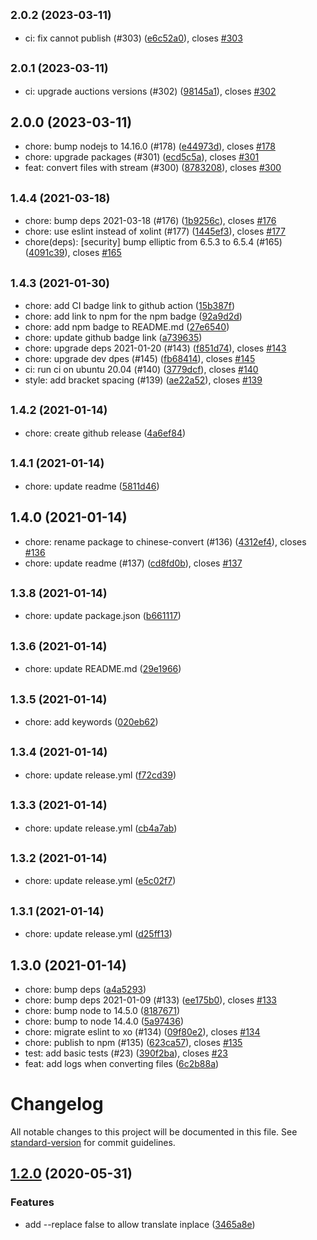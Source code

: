 ## <small>2.0.2 (2023-03-11)</small>

* ci: fix cannot publish (#303) ([e6c52a0](https://github.com/thwonghin/chinese-convert/commit/e6c52a0)), closes [#303](https://github.com/thwonghin/chinese-convert/issues/303)



## <small>2.0.1 (2023-03-11)</small>

* ci: upgrade auctions versions (#302) ([98145a1](https://github.com/thwonghin/chinese-convert/commit/98145a1)), closes [#302](https://github.com/thwonghin/chinese-convert/issues/302)



## 2.0.0 (2023-03-11)

* chore: bump nodejs to 14.16.0 (#178) ([e44973d](https://github.com/thwonghin/chinese-convert/commit/e44973d)), closes [#178](https://github.com/thwonghin/chinese-convert/issues/178)
* chore: upgrade packages (#301) ([ecd5c5a](https://github.com/thwonghin/chinese-convert/commit/ecd5c5a)), closes [#301](https://github.com/thwonghin/chinese-convert/issues/301)
* feat: convert files with stream (#300) ([8783208](https://github.com/thwonghin/chinese-convert/commit/8783208)), closes [#300](https://github.com/thwonghin/chinese-convert/issues/300)



## <small>1.4.4 (2021-03-18)</small>

* chore: bump deps 2021-03-18 (#176) ([1b9256c](https://github.com/thwonghin/chinese-convert/commit/1b9256c)), closes [#176](https://github.com/thwonghin/chinese-convert/issues/176)
* chore: use eslint instead of xolint (#177) ([1445ef3](https://github.com/thwonghin/chinese-convert/commit/1445ef3)), closes [#177](https://github.com/thwonghin/chinese-convert/issues/177)
* chore(deps): [security] bump elliptic from 6.5.3 to 6.5.4 (#165) ([4091c39](https://github.com/thwonghin/chinese-convert/commit/4091c39)), closes [#165](https://github.com/thwonghin/chinese-convert/issues/165)



## <small>1.4.3 (2021-01-30)</small>

* chore: add CI badge link to github action ([15b387f](https://github.com/thwonghin/chinese-convert/commit/15b387f))
* chore: add link to npm for the npm badge ([92a9d2d](https://github.com/thwonghin/chinese-convert/commit/92a9d2d))
* chore: add npm badge to README.md ([27e6540](https://github.com/thwonghin/chinese-convert/commit/27e6540))
* chore: update github badge link ([a739635](https://github.com/thwonghin/chinese-convert/commit/a739635))
* chore: upgrade deps 2021-01-20 (#143) ([f851d74](https://github.com/thwonghin/chinese-convert/commit/f851d74)), closes [#143](https://github.com/thwonghin/chinese-convert/issues/143)
* chore: upgrade dev dpes (#145) ([fb68414](https://github.com/thwonghin/chinese-convert/commit/fb68414)), closes [#145](https://github.com/thwonghin/chinese-convert/issues/145)
* ci: run ci on ubuntu 20.04 (#140) ([3779dcf](https://github.com/thwonghin/chinese-convert/commit/3779dcf)), closes [#140](https://github.com/thwonghin/chinese-convert/issues/140)
* style: add bracket spacing (#139) ([ae22a52](https://github.com/thwonghin/chinese-convert/commit/ae22a52)), closes [#139](https://github.com/thwonghin/chinese-convert/issues/139)



## <small>1.4.2 (2021-01-14)</small>

* chore: create github release ([4a6ef84](https://github.com/thwonghin/chinese-convert/commit/4a6ef84))



## <small>1.4.1 (2021-01-14)</small>

* chore: update readme ([5811d46](https://github.com/thwonghin/chinese-convert/commit/5811d46))



## 1.4.0 (2021-01-14)

* chore: rename package to chinese-convert (#136) ([4312ef4](https://github.com/thwonghin/chinese-convert/commit/4312ef4)), closes [#136](https://github.com/thwonghin/chinese-convert/issues/136)
* chore: update readme (#137) ([cd8fd0b](https://github.com/thwonghin/chinese-convert/commit/cd8fd0b)), closes [#137](https://github.com/thwonghin/chinese-convert/issues/137)



## <small>1.3.8 (2021-01-14)</small>

* chore: update package.json ([b661117](https://github.com/thwonghin/chinese-convert/commit/b661117))



## <small>1.3.6 (2021-01-14)</small>

* chore: update README.md ([29e1966](https://github.com/thwonghin/chinese-convert/commit/29e1966))



## <small>1.3.5 (2021-01-14)</small>

* chore: add keywords ([020eb62](https://github.com/thwonghin/chinese-convert/commit/020eb62))



## <small>1.3.4 (2021-01-14)</small>

* chore: update release.yml ([f72cd39](https://github.com/thwonghin/chinese-convert/commit/f72cd39))



## <small>1.3.3 (2021-01-14)</small>

* chore: update release.yml ([cb4a7ab](https://github.com/thwonghin/chinese-convert/commit/cb4a7ab))



## <small>1.3.2 (2021-01-14)</small>

* chore: update release.yml ([e5c02f7](https://github.com/thwonghin/chinese-convert/commit/e5c02f7))



## <small>1.3.1 (2021-01-14)</small>

* chore: update release.yml ([d25ff13](https://github.com/thwonghin/chinese-convert/commit/d25ff13))



## 1.3.0 (2021-01-14)

* chore: bump deps ([a4a5293](https://github.com/thwonghin/chinese-convert/commit/a4a5293))
* chore: bump deps 2021-01-09 (#133) ([ee175b0](https://github.com/thwonghin/chinese-convert/commit/ee175b0)), closes [#133](https://github.com/thwonghin/chinese-convert/issues/133)
* chore: bump node to 14.5.0 ([8187671](https://github.com/thwonghin/chinese-convert/commit/8187671))
* chore: bump to node 14.4.0 ([5a97436](https://github.com/thwonghin/chinese-convert/commit/5a97436))
* chore: migrate eslint to xo (#134) ([09f80e2](https://github.com/thwonghin/chinese-convert/commit/09f80e2)), closes [#134](https://github.com/thwonghin/chinese-convert/issues/134)
* chore: publish to npm (#135) ([623ca57](https://github.com/thwonghin/chinese-convert/commit/623ca57)), closes [#135](https://github.com/thwonghin/chinese-convert/issues/135)
* test: add basic tests (#23) ([390f2ba](https://github.com/thwonghin/chinese-convert/commit/390f2ba)), closes [#23](https://github.com/thwonghin/chinese-convert/issues/23)
* feat: add logs when converting files ([6c2b88a](https://github.com/thwonghin/chinese-convert/commit/6c2b88a))



# Changelog

All notable changes to this project will be documented in this file. See [standard-version](https://github.com/conventional-changelog/standard-version) for commit guidelines.

## [1.2.0](https://github.com/thwonghin/chinese-convert/compare/v1.1.1...v1.2.0) (2020-05-31)


### Features

* add --replace false to allow translate inplace ([3465a8e](https://github.com/thwonghin/chinese-convert/commit/3465a8e7b9d338124d4de5eb2a3786e4a1415588))
